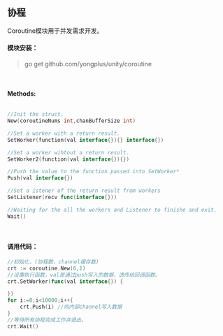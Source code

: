 ## 协程

Coroutine模块用于并发需求开发。

#### 模块安装：
> go get github.com/yongplus/unity/coroutine

<br>  

#### Methods:
```go

//Init the struct.
New(coroutineNums int,chanBufferSize int)

//Set a worker with a return result.
SetWorker(function(val interface{}){} interface{})

//Set a worker wihtout a return result.
SetWorker2(function(val interface{}){})

//Push the value to the function passed into SetWorker*
Push(val interface{})

//Set a istener of the return result from workers 
SetListener(recv func(interface{}))

//Waiting for the all the workers and Listener to finishe and exit. 
Wait() 
```
<br>  
  

#### 调用代码：
```go
//初始化，(协程数，channel缓存数)
crt := coroutine.New(6,1)
//设置执行函数，val是通过push写入的数据，透传给回调函数。
crt.SetWorker(func(val interface{}) {

})
for i:=0;i<10000;i++{
    crt.Push(i) //向内部channel写入数据
}
//等待所有协程完成工作并退出。
crt.Wait()
```